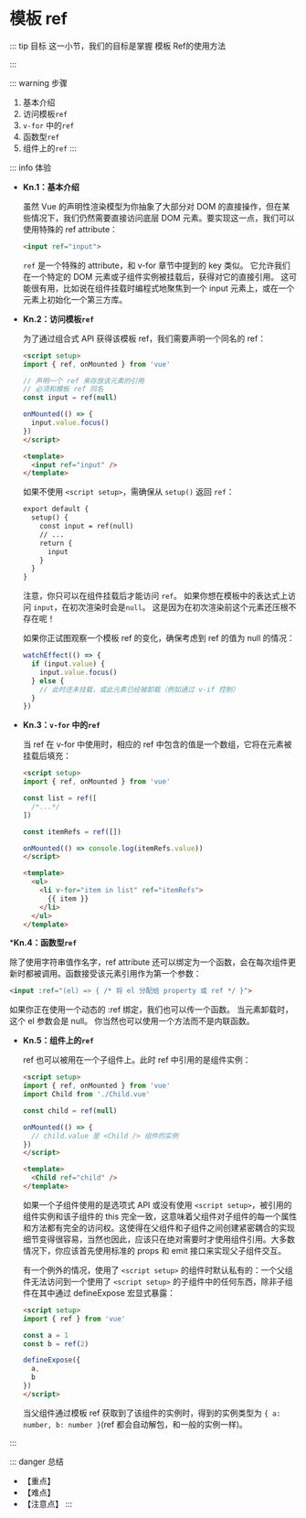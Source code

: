 # 模板 ref

::: tip 目标
这一小节，我们的目标是掌握 模板 Ref的使用方法

:::

::: warning 步骤

1. 基本介绍
2. 访问模板`ref`
3. `v-for` 中的`ref`
4. 函数型`ref`
5. 组件上的`ref`
:::

::: info 体验

* **Kn.1：基本介绍**

  虽然 Vue 的声明性渲染模型为你抽象了大部分对 DOM 的直接操作，但在某些情况下，我们仍然需要直接访问底层 DOM 元素。要实现这一点，我们可以使用特殊的 ref attribute：

  ```html
  <input ref="input">
  ```

  `ref` 是一个特殊的 attribute，和 v-for 章节中提到的 key 类似。
  它允许我们在一个特定的 DOM 元素或子组件实例被挂载后，获得对它的直接引用。
  这可能很有用，比如说在组件挂载时编程式地聚焦到一个 input 元素上，或在一个元素上初始化一个第三方库。

* **Kn.2：访问模板`ref`**

  为了通过组合式 API 获得该模板 ref，我们需要声明一个同名的 ref：

  ```html
  <script setup>
  import { ref, onMounted } from 'vue'

  // 声明一个 ref 来存放该元素的引用
  // 必须和模板 ref 同名
  const input = ref(null)

  onMounted(() => {
    input.value.focus()
  })
  </script>

  <template>
    <input ref="input" />
  </template>
  ```

  如果不使用 `<script setup>`，需确保从 `setup()` 返回 `ref`：

  ```html
  export default {
    setup() {
      const input = ref(null)
      // ...
      return {
        input
      }
    }
  }
  ```

  注意，你只可以在组件挂载后才能访问 `ref`。
  如果你想在模板中的表达式上访问 `input`，在初次渲染时会是`null`。
  这是因为在初次渲染前这个元素还压根不存在呢！

  如果你正试图观察一个模板 ref 的变化，确保考虑到 ref 的值为 null 的情况：

  ```js
  watchEffect(() => {
    if (input.value) {
      input.value.focus()
    } else {
      // 此时还未挂载，或此元素已经被卸载（例如通过 v-if 控制）
    }
  })
  ```

* **Kn.3：`v-for` 中的`ref`**

  当 ref 在 v-for 中使用时，相应的 ref 中包含的值是一个数组，它将在元素被挂载后填充：

  ```html
  <script setup>
  import { ref, onMounted } from 'vue'

  const list = ref([
    /*...*/
  ])

  const itemRefs = ref([])

  onMounted(() => console.log(itemRefs.value))
  </script>

  <template>
    <ul>
      <li v-for="item in list" ref="itemRefs">
        {{ item }}
      </li>
    </ul>
  </template>
  ```

***Kn.4：函数型`ref`**

  除了使用字符串值作名字，ref attribute 还可以绑定为一个函数，会在每次组件更新时都被调用。函数接受该元素引用作为第一个参数：

  ```html
  <input :ref="(el) => { /* 将 el 分配给 property 或 ref */ }">
  ```

  如果你正在使用一个动态的 :ref 绑定，我们也可以传一个函数。
  当元素卸载时，这个 el 参数会是 null。
  你当然也可以使用一个方法而不是内联函数。

* **Kn.5：组件上的`ref`**

  ref 也可以被用在一个子组件上。此时 ref 中引用的是组件实例：

  ```html
  <script setup>
  import { ref, onMounted } from 'vue'
  import Child from './Child.vue'
  
  const child = ref(null)
  
  onMounted(() => {
    // child.value 是 <Child /> 组件的实例
  })
  </script>
  
  <template>
    <Child ref="child" />
  </template>
  ```

  如果一个子组件使用的是选项式 API 或没有使用 `<script setup>`，被引用的组件实例和该子组件的 this 完全一致，这意味着父组件对子组件的每一个属性和方法都有完全的访问权。这使得在父组件和子组件之间创建紧密耦合的实现细节变得很容易，当然也因此，应该只在绝对需要时才使用组件引用。大多数情况下，你应该首先使用标准的 props 和 emit 接口来实现父子组件交互。

  有一个例外的情况，使用了 `<script setup>` 的组件时默认私有的：一个父组件无法访问到一个使用了 `<script setup>` 的子组件中的任何东西，除非子组件在其中通过 defineExpose 宏显式暴露：

  ```html
  <script setup>
  import { ref } from 'vue'

  const a = 1
  const b = ref(2)

  defineExpose({
    a,
    b
  })
  </script>
  ```

  当父组件通过模板 ref 获取到了该组件的实例时，得到的实例类型为 `{ a: number, b: number }`(ref 都会自动解包，和一般的实例一样)。

:::

::: danger 总结

* 【重点】
* 【难点】
* 【注意点】
:::
